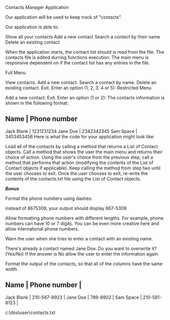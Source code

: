 Contacts Manager Application

Our application will be used to keep track of "contacts".

Our application is able to:

Show all your contacts Add a new contact Search a contact by their name Delete an existing contact

When the application starts, the contact list should is read from the file. The contacts file is edited durring functions execution. The main menu is responsive dependent on if the contact list has any entries in the file.

Full Menu

View contacts.
Add a new contact.
Search a contact by name.
Delete an existing contact.
Exit. Enter an option (1, 2, 3, 4 or 5):
Restricted Menu

Add a new contact.
Exit. Enter an option (1 or 2):
The contacts information is shown in the following format:

Name | Phone number
---------------
Jack Blank | 1231231234
Jane Doe | 2342342345
Sam Space | 3453453456
Here is what the code for your application might look like:

Load all of the contacts by calling a method that returns a List of Contact objects.
Call a method that shows the user the main menu and returns their choice of action.
Using the user's choice from the previous step, call a method that performs that action (modifying the contents of the List of Contact objects if applicable).
Keep calling the method from step two until the user chooses to exit.
Once the user chooses to exit, re-write the contents of the contacts.txt file using the List of Contact objects.

***Bonus***

Format the phone numbers using dashes:

instead of 8675309, your output should display 867-5309

Allow formatting phone numbers with different lengths. For example, phone numbers can have 10 or 7 digits. You can be even more creative here and allow international phone numbers.

Warn the user when she tries to enter a contact with an existing name.


There's already a contact named Jane Doe. Do you want to overwrite it? (Yes/No)
If the answer is No allow the user to enter the information again.

Format the output of the contacts, so that all of the columns have the same width.

Name       | Phone number |
---------------------------
Jack Blank | 210-567-8923 |
Jane Doe   | 789-8902     |
Sam Space  | 210-581-8123 |

c:\dos\user\contacts.txt